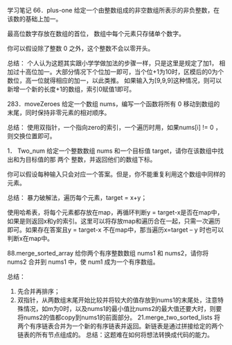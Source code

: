 学习笔记
66．plus-one
给定一个由整数组成的非空数组所表示的非负整数，在该数的基础上加一。

最高位数字存放在数组的首位， 数组中每个元素只存储单个数字。

你可以假设除了整数 0 之外，这个整数不会以零开头。

总结：
个人认为这题其实跟小学学做加法的步骤一样，只是这里是规定了加1，
相加过十高位加一。大部分情况下个位加一即可，当个位+1为10时，区模后的0为个数位，高一位就得相应的加一，以此类推。
如果输入为[9,9,9]这种情况，则可以新增一个新的长度+1的数组，索引0赋值1即可。


283．moveZeroes
给定一个数组 nums，编写一个函数将所有 0 移动到数组的末尾，同时保持非零元素的相对顺序。

总结：
使用双指针，一个指向zero的索引，一个遍历时用，如果nums[i] != 0 ，则交换位置即可。

1．	Two_num
给定一个整数数组 nums 和一个目标值 target，请你在该数组中找出和为目标值的那 两个 整数，并返回他们的数组下标。

你可以假设每种输入只会对应一个答案。但是，你不能重复利用这个数组中同样的元素。

总结：
暴力破解法，遍历每个元素，target = x+y；

使用哈希表，将每个元素都存放在map，再循环判断y = target-x是否在map中，如果是则返回x和y的索引。这里可以将存放map和遍历合在一起，只需一次遍历即可。如果存在答案且y = target-x 不在map中，那当遍历x=target – y 时也可以判断x在map中。

88.merge_sorted_array
给你两个有序整数数组 nums1 和 nums2，请你将 nums2 合并到 nums1 中，使 num1 成为一个有序数组。

总结：
1.	先合并再排序；
2.	双指针，从两数组末尾开始比较并将较大的值存放到nums1的末尾处，注意特殊情况，如m为0时，以及nums1的最小值比nums2的最大值还要大时，则要将nums2的值都copy到nums1的前面部分。
21.merge_two_sorted_lists
将两个有序链表合并为一个新的有序链表并返回。新链表是通过拼接给定的两个链表的所有节点组成的。
总结：这题难在如何将想法转换成代码的能力。

